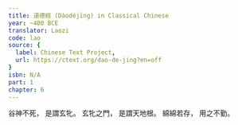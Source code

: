 ```yaml
---
title: 道德經 (Dàodéjīng) in Classical Chinese
year: ~400 BCE
translator: Laozi
code: lao
source: {
  label: Chinese Text Project,
  url: https://ctext.org/dao-de-jing?en=off
}
isbn: N/A
part: 1
chapter: 6
---
```

谷神不死，
是謂玄牝。
玄牝之門，
是謂天地根。
綿綿若存，
用之不勤。